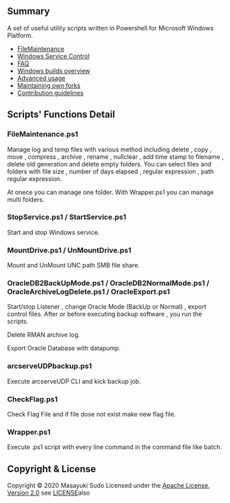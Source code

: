 ## Summary

A set of useful utility scripts written in Powershell for Microsoft Windows Platform.

 - [FileMaintenance](#FileMaintenance.ps1)
 - [Windows Service Control](#StopService.ps1)
 - [FAQ](#faq)
 - [Windows builds overview](#windows-builds-overview)
 - [Advanced usage](#advanced-usage)
 - [Maintaining own forks](#maintaining-own-forks)
 - [Contribution guidelines](#contribution-guidelines)

## Scripts' Functions Detail

### FileMaintenance.ps1

Manage log and temp files with various method including delete , copy , move , compress , archive , rename , nullclear , add time stamp to filename , delete old generation and delete empty folders.
You can select files and folders with file size , number of days elapsed , regular expression , path regular expression.

At onece you can manage one folder. With Wrapper.ps1 you can manage multi folders.


### StopService.ps1 / StartService.ps1

Start and stop Windows service.


### MountDrive.ps1 / UnMountDrive.ps1

Mount and UnMount UNC path SMB file share.


### OracleDB2BackUpMode.ps1 / OracleDB2NormalMode.ps1 / OracleArchiveLogDelete.ps1 / OracleExport.ps1

Start/stop Listener , change Oracle Mode (BackUp or Normal) , export control files.
After or before executing backup software , you run the scripts.

Delete RMAN archive log.

Export Oracle Database with datapump.


### arcserveUDPbackup.ps1

Execute arcserveUDP CLI and kick backup job.

### CheckFlag.ps1

Check Flag File and if file dose not exist make new flag file.

### Wrapper.ps1

Execute .ps1 script with every line command in the command file like batch.


## Copyright & License
Copyright &copy; 2020 Masayuki Sudo
Licensed under the [Apache License, Version 2.0][Apache]
see [LICENSE](./License.txt)also

[Apache]: http://www.apache.org/licenses/LICENSE-2.0
